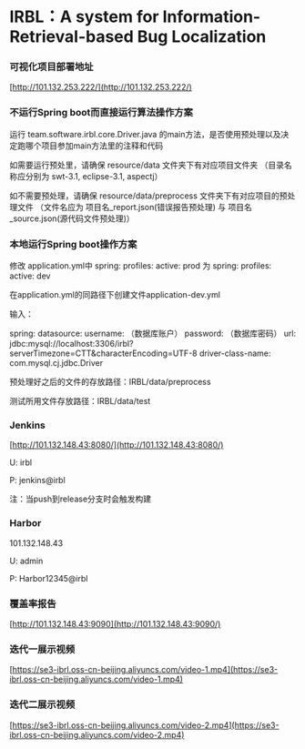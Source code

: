 # IRBL：A system for Information-Retrieval-based Bug Localization


### 可视化项目部署地址

[http://101.132.253.222/](http://101.132.253.222/)

### 不运行Spring boot而直接运行算法操作方案

运行 team.software.irbl.core.Driver.java 的main方法，是否使用预处理以及决定跑哪个项目参加main方法里的注释和代码

如需要运行预处里，请确保 resource/data 文件夹下有对应项目文件夹 （目录名称应分别为 swt-3.1, eclipse-3.1, aspectj）

如不需要预处理，请确保 resource/data/preprocess 文件夹下有对应项目的预处理文件 （文件名应为 项目名_report.json(错误报告预处理) 与 项目名_source.json(源代码文件预处理)）

### 本地运行Spring boot操作方案

修改 application.yml中
          spring:
              profiles:
                  active: prod
          为
          spring:
              profiles:
                  active: dev

在application.yml的同路径下创建文件application-dev.yml

输入：

spring:
  datasource:
    username: （数据库账户）
    password: （数据库密码）
    url: jdbc:mysql://localhost:3306/irbl?serverTimezone=CTT&characterEncoding=UTF-8
    driver-class-name: com.mysql.cj.jdbc.Driver



预处理好之后的文件的存放路径：IRBL/data/preprocess

测试所用文件存放路径：IRBL/data/test



### Jenkins

[http://101.132.148.43:8080/](http://101.132.148.43:8080/)

U: irbl

P: jenkins@irbl

注：当push到release分支时会触发构建



### Harbor

101.132.148.43

U: admin

P: Harbor12345@irbl



### 覆盖率报告

[http://101.132.148.43:9090](http://101.132.148.43:9090/)



### 迭代一展示视频

[https://se3-ibrl.oss-cn-beijing.aliyuncs.com/video-1.mp4](https://se3-ibrl.oss-cn-beijing.aliyuncs.com/video-1.mp4)



### 迭代二展示视频

[https://se3-ibrl.oss-cn-beijing.aliyuncs.com/video-2.mp4](https://se3-ibrl.oss-cn-beijing.aliyuncs.com/video-2.mp4)